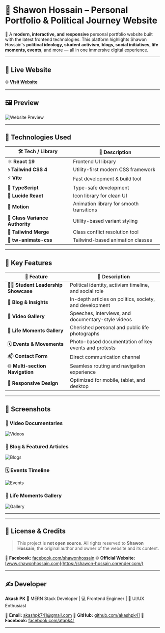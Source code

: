# 🌟 Shawon Hossain – Personal Portfolio & Political Journey Website

🚀 A **modern, interactive, and responsive** personal portfolio website built with the latest frontend technologies.
This platform highlights Shawon Hossain's **political ideology, student activism, blogs, social initiatives, life moments, events**, and more — all in one immersive digital experience.

---

## 🔗 Live Website

🌐 **[Visit Website](https://shawon-hossain.onrender.com/)**

---

## 🖼️ Preview

![Website Preview](https://i.ibb.co.com/0yFFWj71/Page-1.png)

---

## 🧱 Technologies Used

| 🛠️ Tech / Library               | 🔎 Description                           |
| ------------------------------- | ---------------------------------------- |
| ⚛️ **React 19**                 | Frontend UI library                      |
| 🌀 **Tailwind CSS 4**           | Utility-first modern CSS framework       |
| ⚡ **Vite**                     | Fast development & build tool            |
| 🔎 **TypeScript**               | Type-safe development                    |
| 🎯 **Lucide React**             | Icon library for clean UI                |
| 💫 **Motion**                   | Animation library for smooth transitions |
| 🧩 **Class Variance Authority** | Utility-based variant styling            |
| 🧠 **Tailwind Merge**           | Class conflict resolution tool           |
| 🎨 **tw-animate-css**           | Tailwind-based animation classes         |

---

## 💎 Key Features

| 🌟 Feature                         | 📄 Description                                          |
| ---------------------------------- | ------------------------------------------------------- |
| 🧑‍🎓 **Student Leadership Showcase** | Political identity, activism timeline, and social role  |
| 📰 **Blog & Insights**             | In-depth articles on politics, society, and development |
| 🎥 **Video Gallery**               | Speeches, interviews, and documentary-style videos      |
| 📸 **Life Moments Gallery**        | Cherished personal and public life photographs          |
| 🗓️ **Events & Movements**          | Photo-based documentation of key events and protests    |
| 📬 **Contact Form**                | Direct communication channel                            |
| 🌐 **Multi-section Navigation**    | Seamless routing and navigation experience              |
| 📱 **Responsive Design**           | Optimized for mobile, tablet, and desktop               |

---

## 📸 Screenshots

### 🎥 Video Documentaries

![Videos](https://i.ibb.co.com/bRgSz917/Page-4.png)

### 📰 Blog & Featured Articles

![Blogs](https://i.ibb.co.com/B5Njz2RL/Page-7.png)

### 🗓️ Events Timeline

![Events](https://i.ibb.co.com/R4dMz0sS/Page-9.png)

### 📸 Life Moments Gallery

![Gallery](https://i.ibb.co.com/ZP9jLTb/Page-12.png)

---

---

## 📜 **License & Credits**

> This project is **not open source**.
> All rights reserved to **Shawon Hossain**, the original author and owner of the website and its content.

🔗 **Facebook:** [facebook.com/shawonhossain](https://www.facebook.com/muhammadshawonhossain34)
🌐 **Official Website:** [www.shawonhossain.com](https://shawon-hossain.onrender.com/)

---

## ✍️ **Developer**

**Akash PK**
💼 MERN Stack Developer | 💻 Frontend Engineer | 🎨 UI/UX Enthusiast

📧 **Email:** [akashpk741@gmail.com](mailto:akashpk741@gmail.com)
🐙 **GitHub:** [github.com/akashpk41](https://github.com/akashpk41)
📘 **Facebook:** [facebook.com/atapk41](https://www.facebook.com/atapk41)

---

